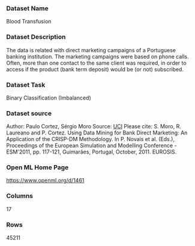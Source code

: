 ### Dataset Name

Blood Transfusion


### Dataset Description

The data is related with direct marketing campaigns of a Portuguese banking institution. The marketing campaigns were based on phone calls. Often, more than one contact to the same client was required, in order to access if the product (bank term deposit) would be (or not) subscribed.


### Dataset Task

Binary Classification (Imbalanced)

### Dataset source
Author: Paulo Cortez, Sérgio Moro
Source: [UCI](https://archive.ics.uci.edu/ml/datasets/bank+marketing)
Please cite: S. Moro, R. Laureano and P. Cortez. Using Data Mining for Bank Direct Marketing: An Application of the CRISP-DM Methodology. In P. Novais et al. (Eds.), Proceedings of the European Simulation and Modelling Conference - ESM'2011, pp. 117-121, Guimarães, Portugal, October, 2011. EUROSIS.

### Open ML Home Page

https://www.openml.org/d/1461


### Columns
17

### Rows

45211















